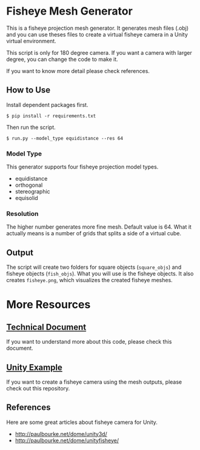 # Fisheye Mesh Generator
This is a fisheye projection mesh generator.
It generates mesh files (.obj) and you can use theses files to create a virtual fisheye camera in a Unity virtual environment.

This script is only for 180 degree camera. If you want a camera with larger degree, you can change the code to make it.

If you want to know more detail please check references.

## How to Use
Install dependent packages first.
```shcell
$ pip install -r requirements.txt
```
Then run the script.
```shell
$ run.py --model_type equidistance --res 64
```

### Model Type
This generator supports four fisheye projection model types.
* equidistance
* orthogonal
* stereographic
* equisolid

### Resolution
The higher number generates more fine mesh. Default value is 64. What it actually means is a number of grids that splits a side of a virtual cube.

## Output
The script will create two folders for square objects (```square_objs```) and fisheye objects (```fish_objs```). What you will use is the fisheye objects. It also creates ```fisheye.png```, which visualizes the created fisheye meshes.

# More Resources
## [Technical Document](https://www.notion.so/keunwoopark/Fisheye-Mesh-Generator-How-Does-It-Work-e7ccf209708041e4aec295d53567cced)
If you want to understand more about this code, please check this document.

## [Unity Example](https://github.com/KeunwooPark/Unity-Fisheye-Example)
If you want to create a fisheye camera using the mesh outputs, please check out this repository.

## References
Here are some great articles about fisheye camera for Unity.

* http://paulbourke.net/dome/unity3d/
* http://paulbourke.net/dome/unityfisheye/
